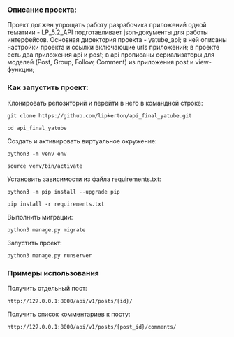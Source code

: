 ### Описание проекта:
Проект должен упрощать работу разрабочика приложений одной тематики - LP_5.2_API подготавливает json-документы для работы интерфейсов.
Основная директория проекта - yatube_api; в ней описаны настройки проекта и ссылки включающие urls приложений; в проекте есть два приложения api и post; в api прописаны сериализаторы для моделей (Post, Group, Follow, Comment) из приложения post и view-функции;


### Как запустить проект:

Клонировать репозиторий и перейти в него в командной строке:

```
git clone https://github.com/lipkerton/api_final_yatube.git
```

```
cd api_final_yatube
```

Cоздать и активировать виртуальное окружение:

```
python3 -m venv env
```

```
source venv/bin/activate
```

Установить зависимости из файла requirements.txt:

```
python3 -m pip install --upgrade pip
```

```
pip install -r requirements.txt
```

Выполнить миграции:

```
python3 manage.py migrate
```

Запустить проект:

```
python3 manage.py runserver
```

### Примеры использования

Получить отдельный пост:

```
http://127.0.0.1:8000/api/v1/posts/{id}/
```

Получить список комментариев к посту:

```
http://127.0.0.1:8000/api/v1/posts/{post_id}/comments/
```
